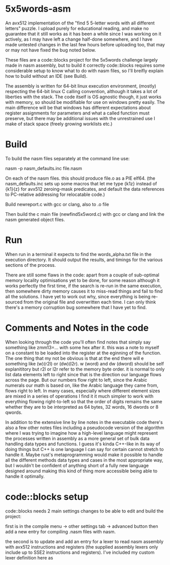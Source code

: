 # 5x5words-asm
An avx512 implementation of the "find 5 5-letter words with all different letters" puzzle. I upload purely for educational reading, and make no guarantee that it still works as it has been a while since I was working on it actively, as I may have left a change half-done somewhere, and I have made untested changes in the last few hours before uploading too, that may or may not have fixed the bug noted below.

These files are a code::blocks project for the 5x5words challenge largely made in nasm assembly, but to build it correctly code::blocks requires some considerable setup to know what to do with nasm files, so I'll breifly explain how to build without an IDE (see Build).

The assembly is written for 64-bit linux execution environment, (mostly) respecting the 64-bit linux C calling convention, although it takes a lot of liberties with the stack. The code itself is OS agnostic though, it just works with memory, so should be modifiable for use on windows pretty easily. The main difference will be that windows has different expectations about register assignments for parameters and what a called function must preserve, but there may be additional issues with the unrestrained use I make of stack space (freely growing worklists etc.)

# Build

To build the nasm files separately at the command line use:

nasm -p nasm_defaults.inc file.nasm

On each of the nasm files. this should produce file.o as a PIE elf64.
(the nasm_defaults.inc sets up some macros that let me type {k1z} instead of {k1}{z} for avx512 zeroing-mask predicates, and default the data references to PC-relative addressing for relocatable code.)

Build newreport.c with gcc or clang, also to .o file

Then build the c main file (newfind5x5word.c) with gcc or clang and link the nasm generated object files.

# Run
When run in a terminal it expects to find the words_alpha.txt file in the execution directory.
It should output the results, and timings for the various sections of the process.

There are still some flaws in the code: apart from a couple of sub-optimal memory locality optimisations yet to be done, for some reason although it works perfectly the first time, if the search is re-run in the same execution, then somewhere dirty memory causes it to miss-read things and fail to find all the solutions. I have yet to work out why, since everything is being re-sourced from the original file and overwritten each time. I can only think there's a memory corruption bug somewhere that I have yet to find.

# Comments and Notes in the code

When looking through the code you'll often find notes that simply say something like zmm13=... with some hex after it. this was a note to myself on a constant to be loaded into the register at the eginning of the function. The one thing that my not be obvious is that at the end there will e something like (w)(r2l) or (dw)(l2r). w (word) and dw (dword) should be self explanititory but r2l or l2r refer to the memory byte order. it is normal to only list data elements left to right since that is the direction our language flows across the page. But our numbers flow right to left, since the Arabic numerals our math is based on, like the Arabic language they came from, flows right to left. In many cases, especially where different element sizes are mixed in a series of operations I find it it much simpler to work with everything flowing right-to-left so that the order of digits remains the same whether they are to be interpreted as 64 bytes, 32 words, 16 dwords or 8 qwords.

In addition to the extensive line by line notes in the executable code there's also a few other notes files including a pseudocode version of the algorithm where I was trying to imagine how a high-level language might represent the processes written in assembly as a more general set of bulk data handling data types and functions. I guess it's kinda C++-like in its way of doing things but C++ is one language I can say for certain cannot stretch to handle it. Maybe rust's metaprogramming would make it possible to handle all the different methods data types and cases in the most appropriate way, but I wouldn't be confident of anything short of a fully new language designed around making this kind of thing more accessible being able to handle it optimally.

# code::blocks setup
code::blocks needs 2 main settings changes to be able to edit and build the project:

first is in the compile menu -> other settings tab -> advanced button    then add a new entry for compiling .nasm files with nasm.

the second is to update and add an entry for a lexer to read nasm assembly with avx512 instructions and registers (the supplied assembly lexers only include up to SSE2 instructions and registers). I've included my custom lexer definition here as 


